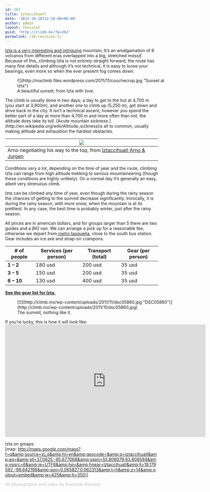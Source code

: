 ```yaml
---
id: 262
title: Iztaccíhuatl
date: '2013-10-18T12:20:08+00:00'
author: admin
layout: revision
guid: 'http://climb.mx/?p=262'
permalink: /28-revision-2/
---
```


[Izta is a very interesting and intriguing](http://en.wikipedia.org/wiki/Ixtacc%C3%ADhuatl) mountain; It’s an amalgamation of 6 volcanos from different eras overlapped into a big, stretched *massif*. Because of this, climbing Izta is not entirely straight forward, the route has many fine details and although it’s not technical, it is easy to loose your bearings, even more so when the ever present fog comes down.

<figure class="wp-caption alignnone" style="width: 514px">![](http://mxclimb.files.wordpress.com/2011/11/couchecrop.jpg "Sunset at Izta")<figcaption class="wp-caption-text">A beautiful sunset; from Izta with love.</figcaption></figure>The climb is usually done in two days; a day to get to the hut at 4,700 m (you start at 3,900m), and another one to climb up (5,250 m), get down and drive back to the city. It isn’t a technical ascent, however you spend the better part of a day at more than 4,700 m and more often than not, the altitude does take its toll. [Acute mountain sickness ](http://en.wikipedia.org/wiki/Altitude_sickness)is all to common, usually making altitude and exhaustion the hardest obstacles.

| [![](https://lh5.googleusercontent.com/-Rpba4aV8w-E/TMYNasLA8eI/AAAAAAAAAF4/gFfc8-tn1Cg/s400/5.jpg)](https://picasaweb.google.com/lh/photo/5uWmEpS_79AdgIZScE6Mi9MTjNZETYmyPJy0liipFm0?feat=embedwebsite) |
|---|
| Arno negotiating his way to the top, from [Iztaccihuatl Arno &amp; Jurgen](https://picasaweb.google.com/killerjoe440/IztaccihuatlArnoJurgen?authuser=0&feat=embedwebsite) |

Conditions vary *a lot*, depending on the time of year and the route, climbing Izta can range from high altitude trekking to serious mountaineering (though these conditions are highly unlikely). On a normal day it’s generally an easy, albeit very strenuous climb.

Izta can be climbed any time of year, even though during the rainy season the chances of getting to the summit decrease significantly. Ironically, it is during the rainy season, with more snow, when the mountain is at its prettiest. In any case, the best time is probably winter, just after the rainy season.

All prices are in american dollars, and for groups larger than 5 there are two guides and a *BIG* van. We can arrange a pick up for a reasonable fee, otherwise we depart from[ metro taxqueña](http://maps.google.com/maps/place?q=mexico+city,+metro+taxque%C3%B1a&hl=en&ie=UTF8&cid=15902802205153964616), close to the south bus station. Gear includes an ice axe and strap-on crampons.

| **\# of people** | **Services (per person)** | **Transport (total)** | **Gear (per person)** |
|---|---|---|---|
| **1 – 2** | 180 usd | 200 usd | 35 usd |
| **3 – 5** | 150 usd | 200 usd | 35 usd |
| **6 – 10** | 130 usd | 400 usd | 35 usd |

**[See the gear list for Izta.](http://climb.mx/gear-lists/ "Gear lists")**

<figure aria-describedby="caption-attachment-120" class="wp-caption alignleft" id="attachment_120" style="width: 584px">[![](http://climb.mx/wp-content/uploads/2011/11/dsc05860.jpg "DSC05860")](http://climb.mx/wp-content/uploads/2011/11/dsc05860.jpg)<figcaption class="wp-caption-text" id="caption-attachment-120">The summit, nothing like it.</figcaption></figure>If you’re lucky, this is how it will look like:  
<iframe allow="accelerometer; autoplay; clipboard-write; encrypted-media; gyroscope; picture-in-picture" allowfullscreen="" frameborder="0" height="371" src="https://www.youtube.com/embed/lv-DgWwtwWY?feature=oembed" title="Iztaccíhuatl nevado, paso de jabonero" width="660"></iframe>

Izta on gmaps:  
\[map: http://maps.google.com/maps?f=q&amp;source=s\_q&amp;hl=en&amp;geocode=&amp;q=iztaccihuatl&amp;aq=&amp;sll=37.0625,-95.677068&amp;sspn=55.806079,63.808594&amp;vpsrc=6&amp;ie=UTF8&amp;hq=&amp;hnear=Iztaccihuatl&amp;ll=19.179592,-98.642196&amp;spn=0.065827,0.062313&amp;t=h&amp;z=14&amp;output=embed&amp;w=425&amp;h=350\]

<span style="color:#c0c0c0;">*All photographs and video by Everardo Barojas.*</span>